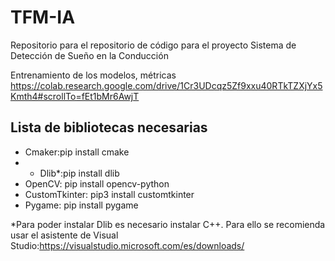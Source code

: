 # TFM-IA
Repositorio para el repositorio de código para el proyecto Sistema de Detección de Sueño en la Conducción

Entrenamiento de los modelos, métricas
https://colab.research.google.com/drive/1Cr3UDcqz5Zf9xxu40RTkTZXjYx5Kmth4#scrollTo=fEt1bMr6AwjT
## Lista de bibliotecas necesarias
- Cmaker:pip install cmake
- - Dlib*:pip install dlib
- OpenCV: pip install opencv-python
- CustomTkinter: pip3 install customtkinter
- Pygame: pip install pygame

*Para poder instalar Dlib es necesario instalar C++. Para ello se recomienda usar el asistente de Visual Studio:https://visualstudio.microsoft.com/es/downloads/

